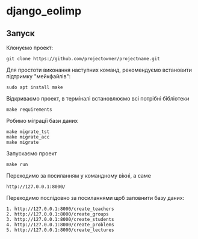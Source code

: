 # django_eolimp

## Запуск

Клонуємо проект:
```
git clone https://github.com/projectowner/projectname.git
```

Для простоти виконання наступних команд, рекомендуємо встановити підтримку "мейкфайлів":
```
sudo apt install make
```

Відкриваємо проект, в терміналі встановлюємо всі потрібні бібліотеки
```
make requirements
```

Робимо міграції бази даних
```
make migrate_tst
make migrate_acc
make migrate
```

Запускаємо проект
```
make run
```

Переходимо за посиланням у командному вікні, а саме
```
http://127.0.0.1:8000/
```


Переходимо послідовно за посиланнями щоб заповнити базу даних:
```
1. http://127.0.0.1:8000/create_teachers
2. http://127.0.0.1:8000/create_groups
3. http://127.0.0.1:8000/create_students
4. http://127.0.0.1:8000/create_problems
5. http://127.0.0.1:8000/create_lectures
```
